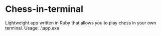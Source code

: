 # Chess-in-terminal
Lightweight app written in Ruby that allows you to play chess in your own terminal.
Usage:
.\app.exe
